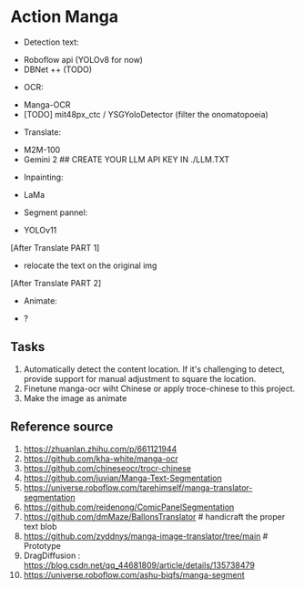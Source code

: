 # Action Manga

* Detection text:
- Roboflow api (YOLOv8 for now)
- DBNet ++ (TODO)

* OCR:
- Manga-OCR
- [TODO] mit48px_ctc / YSGYoloDetector (filter the onomatopoeia)


* Translate:
- M2M-100
- Gemini 2  ## CREATE YOUR LLM API KEY IN ./LLM.TXT

* Inpainting:
- LaMa

* Segment pannel:
- YOLOv11

[After Translate PART 1]
* relocate the text on the original img

[After Translate PART 2]
* Animate:
- ?


## Tasks
1. Automatically detect the content location. If it's challenging to detect, provide support for manual adjustment to square the location.
2. Finetune manga-ocr wiht Chinese or apply troce-chinese to this project.
3. Make the image as animate

## Reference source
1. https://zhuanlan.zhihu.com/p/661121944
2. https://github.com/kha-white/manga-ocr
3. https://github.com/chineseocr/trocr-chinese
4. https://github.com/juvian/Manga-Text-Segmentation
5. https://universe.roboflow.com/tarehimself/manga-translator-segmentation
6. https://github.com/reidenong/ComicPanelSegmentation
7. https://github.com/dmMaze/BallonsTranslator                   # handicraft the proper text blob
8. https://github.com/zyddnys/manga-image-translator/tree/main   # Prototype
9. DragDiffusion : https://blog.csdn.net/qq_44681809/article/details/135738479 
10. https://universe.roboflow.com/ashu-biqfs/manga-segment